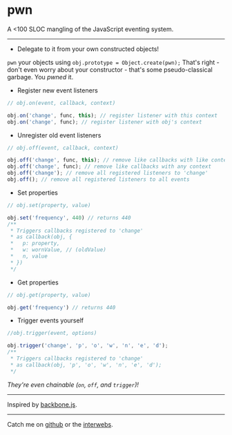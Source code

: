 pwn
====

A <100 SLOC mangling of the JavaScript eventing system.

---

* Delegate to it from your own constructed objects!

 `pwn` your objects using `obj.prototype = Object.create(pwn);`
 That's right - don't even worry about your constructor - that's
 some pseudo-classical garbage. You *pwned* it.
 
* Register new event listeners

```javascript
// obj.on(event, callback, context)

obj.on('change', func, this); // register listener with this context
obj.on('change', func); // register listener with obj's context
```

* Unregister old event listeners

```javascript
// obj.off(event, callback, context)

obj.off('change', func, this); // remove like callbacks with like context
obj.off('change', func); // remove like callbacks with any context
obj.off('change'); // remove all registered listeners to 'change'
obj.off(); // remove all registered listeners to all events
```

* Set properties

```javascript
// obj.set(property, value)

obj.set('frequency', 440) // returns 440
/**
 * Triggers callbacks registered to 'change'
 * as callback(obj, {
 *   p: property,
 *   w: wornValue, // (oldValue)
 *   n, value
 * })
 */
```

* Get properties

```javascript
// obj.get(property, value)

obj.get('frequency') // returns 440
```

* Trigger events yourself

```javascript
//obj.trigger(event, options)

obj.trigger('change', 'p', 'o', 'w', 'n', 'e', 'd');
/**
 * Triggers callbacks registered to 'change'
 * as callback(obj, 'p', 'o', 'w', 'n', 'e', 'd');
 */
```

*They're even chainable (`on`, `off`, and `trigger`)!*

---

Inspired by [backbone.js](backbonejs.org).

---

Catch me on [github](http://www.github.com/zzmp) or the [interwebs](http://garabagne.io).
